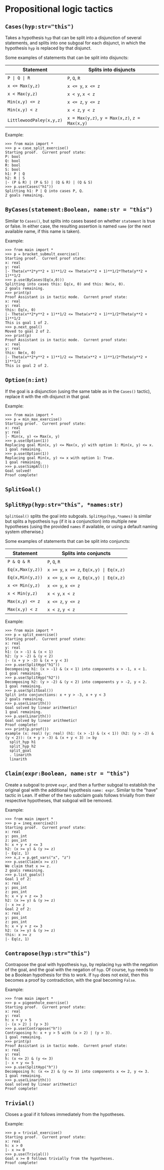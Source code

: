 # Propositional logic tactics

## `Cases(hyp:str="this")`

Takes a hypothesis `hyp` that can be split into a disjunction of several statements, and splits into one subgoal for each disjunct, in which the hypothesis `hyp` is replaced by that disjunct.

Some examples of statements that can be split into disjuncts:

| Statement | Splits into disjuncts 
| --------- | ------ 
| `P \| Q \| R` | `P`, `Q`, `R` 
| `x <= Max(y,z)` | `x <= y`, `x <= z`
| `x < Max(y,z)` | `x < y`, `x < z`
| `Min(x,y) <= z` | `x <= z`, `y <= z`
| `Min(x,y) < z` | `x < z`, `y < z`
| `LittlewoodPaley(x,y,z)` | `x = Max(y,z)`, `y = Max(x,z)`, `z = Max(x,y)`


Example:
```
>>> from main import *
>>> p = case_split_exercise()
Starting proof.  Current proof state:
P: bool
Q: bool
R: bool
S: bool
h1: P | Q
h2: R | S
|- (P & R) | (P & S) | (Q & R) | (Q & S)
>>> p.use(Cases("h1"))
Splitting h1: P | Q into cases P, Q.
2 goals remaining.
```

## `ByCases(statement:Boolean, name:str = "this")`

Similar to `Cases()`, but splits into cases based on whether `statement` is true or false.  In either case, the resulting assertion is named `name` (or the next available name, if this name is taken).

Example:
```
>>> from main import *
>>> p = bracket_submult_exercise()
Starting proof.  Current proof state:
x: real
y: real
|- Theta(x**2*y**2 + 1)**1/2 <= Theta(x**2 + 1)**1/2*Theta(y**2 + 1)**1/2
>>> p.use(ByCases(Eq(x,0)))
Splitting into cases this: Eq(x, 0) and this: Ne(x, 0).
2 goals remaining.
>>> print(p)
Proof Assistant is in tactic mode.  Current proof state:
x: real
y: real
this: Eq(x, 0)
|- Theta(x**2*y**2 + 1)**1/2 <= Theta(x**2 + 1)**1/2*Theta(y**2 + 1)**1/2
This is goal 1 of 2.
>>> p.next_goal()
Moved to goal 2 of 2.
>>> print(p)
Proof Assistant is in tactic mode.  Current proof state:
x: real
y: real
this: Ne(x, 0)
|- Theta(x**2*y**2 + 1)**1/2 <= Theta(x**2 + 1)**1/2*Theta(y**2 + 1)**1/2
This is goal 2 of 2.
```

## `Option(n:int)`

If the goal is a disjunction (using the same table as in the `Cases()` tactic), replace it with the `n`th disjunct in that goal.

Example:
```
>>> from main import *     
>>> p = min_max_exercise()
Starting proof.  Current proof state:
x: real
y: real
|- Min(x, y) <= Max(x, y)
>>> p.use(Option(1))
Replacing goal Min(x, y) <= Max(x, y) with option 1: Min(x, y) <= x.
1 goal remaining.
>>> p.use(Option(1))
Replacing goal Min(x, y) <= x with option 1: True.
1 goal remaining.
>>> p.use(SimpAll())
Goal solved!
Proof complete!
```

## `SplitGoal()`
## `SplitHyp(hyp:str="this", *names:str)`

`SplitGoal()` splits the goal into subgoals.  `SplitHyp(hyp,*names)` is similar but splits a hypothesis `hyp` (if it is a conjunction) into multiple new hypotheses (using the provided `names` if available, or using a default naming system otherwise.)

Some examples of statements that can be split into conjuncts:

| Statement | Splits into conjuncts 
| --------- | ------ 
| `P & Q & R` | `P`, `Q`, `R` 
| `Eq(x,Max(y,z))` | `x >= y`, `x >= z`, `Eq(x,y) \| Eq(x,z)` 
| `Eq(x,Min(y,z))` | `x <= y`, `x <= z`, `Eq(x,y) \| Eq(x,z)`
| `x <= Min(y,z)` | `x <= y`, `x <= z`
| `x < Min(y,z)` | `x < y`, `x < z`
| `Max(x,y) <= z` | `x <= z`, `y <= z`
| `Max(x,y) < z` | `x < z`, `y < z`

Example:
```
>>> from main import *
>>> p = split_exercise()
Starting proof.  Current proof state:
x: real
y: real
h1: (x > -1) & (x < 1)
h2: (y > -2) & (y < 2)
|- (x + y > -3) & (x + y < 3)
>>> p.use(SplitHyp("h1"))
Decomposing h1: (x > -1) & (x < 1) into components x > -1, x < 1.
1 goal remaining.
>>> p.use(SplitHyp("h2"))
Decomposing h2: (y > -2) & (y < 2) into components y > -2, y < 2.
1 goal remaining.
>>> p.use(SplitGoal())
Split into conjunctions: x + y > -3, x + y < 3
2 goals remaining.
>>> p.use(Linarith())
Goal solved by linear arithmetic!
1 goal remaining.
>>> p.use(Linarith())
Goal solved by linear arithmetic!
Proof complete!
>>> print(p.proof())
example (x: real) (y: real) (h1: (x > -1) & (x < 1)) (h2: (y > -2) & (y < 2)): (x + y > -3) & (x + y < 3) := by
  split_hyp h1
  split_hyp h2
  split_goal
  . linarith
  linarith
```

## `Claim(expr:Boolean, name:str = "this")`

Create a subgoal to prove `expr`, and then a further subgoal to establish the original goal with the additional hypothesis `name: expr`.  Similar to the "have" tactic in Lean.  If either of the two subclaim goals follows trivially from their respective hypotheses, that subgoal will be removed.

Example:
```
>>> from main import *        
>>> p = ineq_exercise2()
Starting proof.  Current proof state:
x: real
y: pos_int
z: pos_int
h: x + y + z <= 3
h2: (x >= y) & (y >= z)
|- Eq(z, 1)
>>> x,z = p.get_vars("x", "z")
>>> p.use(Claim(x >= z))      
We claim that x >= z.
2 goals remaining.
>>> p.list_goals()
Goal 1 of 2:
x: real
y: pos_int
z: pos_int
h: x + y + z <= 3
h2: (x >= y) & (y >= z)
|- x >= z
Goal 2 of 2:
x: real
y: pos_int
z: pos_int
h: x + y + z <= 3
h2: (x >= y) & (y >= z)
this: x >= z
|- Eq(z, 1)
```

## `Contrapose(hyp:str="this")`

Contrapose the goal with hypothesis `hyp`, by replacing `hyp` with the negation of the goal, and the goal with the negation of `hyp`.  Of course, `hyp` needs to be a Boolean hypothesis for this to work.  If `hyp` does not exist, then this becomes a proof by contradiction, with the goal becoming `False`.

Example:
```
>>> from main import *              
>>> p = pigeonhole_exercise()
Starting proof.  Current proof state:
x: real
y: real
h: x + y > 5
|- (x > 2) | (y > 3)
>>> p.use(Contrapose("h"))                   
Contraposing h: x + y > 5 with (x > 2) | (y > 3).
1 goal remaining.
>>> print(p)
Proof Assistant is in tactic mode.  Current proof state:
x: real
y: real
h: (x <= 2) & (y <= 3)
|- x + y <= 5
>>> p.use(SplitHyp("h"))
Decomposing h: (x <= 2) & (y <= 3) into components x <= 2, y <= 3.
1 goal remaining.
>>> p.use(Linarith())
Goal solved by linear arithmetic!
Proof complete!
```

## `Trivial()`

Closes a goal if it follows immediately from the hypotheses.

Example:
```
>>> p = trivial_exercise()
Starting proof.  Current proof state:
x: real
h: x > 0
|- x >= 0
>>> p.use(Trivial())
Goal x >= 0 follows trivially from the hypotheses.
Proof complete!
```
